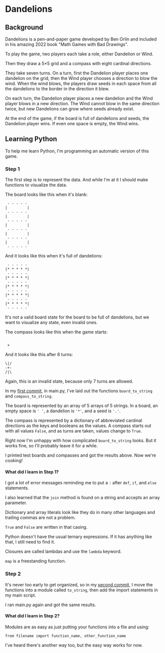 # Dandelions

## Background

Dandelions is a pen-and-paper game developed by Ben Orlin and included in his amazing 2022 book
"Math Games with Bad Drawings".

To play the game, two players each take a role, either Dandelion or Wind.

Then they draw a 5&times;5 grid and a compass with eight cardinal directions.

They take seven turns. On a turn, first the Dandelion player places one dandelion on the grid,
then the Wind player chooses a direction to blow the wind. When the wind blows, the players draw
seeds in each space from all the dandelions to the border in the direction it blew.

On each turn, the Dandelion player places a new dandelion and the Wind player blows in a new
direction. The Wind cannot blow in the same direction twice, but new Dandelions can grow where seeds
already exist.

At the end of the game, if the board is full of dandelions and seeds, the Dandelion player wins. If
even one space is empty, the Wind wins.

## Learning Python

To help me learn Python, I'm programming an automatic version of this game.

### Step 1

The first step is to represent the data. And while I'm at it I should make functions to visualize
the data.

The board looks like this when it's blank:

```
 - - - - -
|         |
 - - - - -
|         |
 - - - - -
|         |
 - - - - -
|         |
 - - - - -
|         |
 - - - - -
```

And it looks like this when it's full of dandelions:

```
 - - - - -
|* * * * *|
 - - - - -
|* * * * *|
 - - - - -
|* * * * *|
 - - - - -
|* * * * *|
 - - - - -
|* * * * *|
 - - - - -
```

It's not a valid board state for the board to be full of dandelions, but we want to visualize any
state, even invalid ones.

The compass looks like this when the game starts:

```

 +

```

And it looks like this after 8 turns:

```
\|/
-+-
/|\
```

Again, this is an invalid state, because only 7 turns are allowed.

In my [first commit](https://github.com/dankuck/dan-learns-python/commit/b70678701aa3ccab74792be325fa41d0a3e110d1),
in main.py, I've laid out the functions `board_to_string` and
`compass_to_string`.

The board is represented by an array of 5 arrays of 5 strings. In a board, an empty space is `' '`,
a dandelion is `'*'`, and a seed is `'.'`.

The compass is represented by a dictionary of abbreviated cardinal directions as the keys and
booleans as the values. A compass starts out with all values `False`, and as turns are taken, values
change to `True`.

Right now I'm unhappy with how complicated `board_to_string` looks. But it works fine, so I'll
probably leave it for a while.

I printed test boards and compasses and got the results above. Now we're cooking!

#### What did I learn in Step 1?

I got a lot of error messages reminding me to put a `:` after `def`, `if`, and `else` statements.

I also learned that the `join` method is found on a string and accepts an array parameter.

Dictionary and array literals look like they do in many other languages and trailing commas are not
a problem.

`True` and `False` are written in that casing.

Python doesn't have the usual ternary expressions. If it has anything like that, I still need to
find it.

Closures are called lambdas and use the `lambda` keyword.

`map` is a freestanding function.

### Step 2

It's never too early to get organized, so in my [second commit](https://github.com/dankuck/dan-learns-python/commit/42000deb5bfaf76817e7d22614eada67e33332f1),
I move the functions into a module called `to_string`, then add the import statements in my main
script.

I ran main.py again and got the same results.

#### What did I learn in Step 2?

Modules are as easy as just putting your functions into a file and using:

`from filename import function_name, other_function_name`

I've heard there's another way too, but the easy way works for now.
